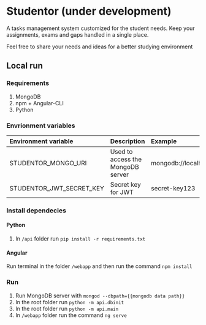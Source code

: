 # Studentor (under development)

A tasks management system customized for the student needs. Keep your assignments, exams and gaps handled in a single place.

Feel free to share your needs and ideas for a better studying environment

## Local run

### Requirements

1. MongoDB
1. npm + Angular-CLI
1. Python

### Envrionment variables

| Environment variable | Description | Example |
| :--- | :--- | :--- |
| STUDENTOR_MONGO_URI | Used to access the MongoDB server | mongodb://localhost:27017/studentor |
| STUDENTOR_JWT_SECRET_KEY | Secret key for JWT | secret-key123 |

### Install dependecies

#### Python

1. In `/api` folder run `pip install -r requirements.txt`

#### Angular

Run terminal in the folder `/webapp` and then run the command `npm install`

### Run

1. Run MongoDB server with `mongod --dbpath={{mongodb data path}}`
1. In the root folder run `python -m api.dbinit`
1. In the root folder run `python -m api.main`
1. In `/webapp` folder run the command `ng serve`
